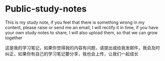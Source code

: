 # Public-study-notes

This is my study note, if you feel that there is something wrong in my content, please raise or send me an email, I will rectify it in time, if you have your own study notes to share, I will also upload them, so that we can grow together

这是我的学习笔记，如果你觉得我的内容有问题，请提出或给我发邮件，我会及时纠正，如果你有自己的学习笔记要分享，我也会上传，让我们一起成长
